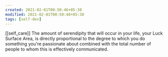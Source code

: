```yaml
---
created: 2021-02-01T00:50:46+05:30
modified: 2021-02-01T00:50:48+05:30
tags: [self-dev]
---
```

[[self_care]]
The amount of serendipity that will occur in your life, your Luck Surface Area, is directly proportional to the degree to which you do something you're passionate about combined with the total number of people to whom this is effectively communicated.
